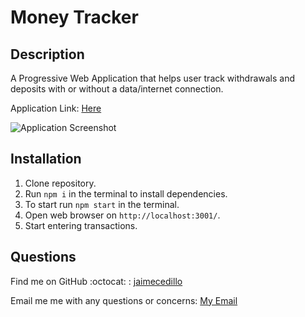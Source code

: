 # Money Tracker


## Description

A Progressive Web Application that helps user track withdrawals and deposits with or without a data/internet connection. 

Application Link: [Here](https://money-tracker19.herokuapp.com/)

![Application Screenshot](https://github.com/jaimecedillo/money-tracker/main/screenshot.png)


## Installation

1. Clone repository. 
2. Run `npm i` in the terminal to install dependencies.
3. To start run `npm start` in the terminal.
4. Open web browser on `http://localhost:3001/`.
5. Start entering transactions.


## Questions

Find me on GitHub :octocat: : [jaimecedillo](https://github.com/jaimecedillo)<br />

Email me me with any questions or concerns: [My Email](mailto:serj162004@yahoo.com)<br />